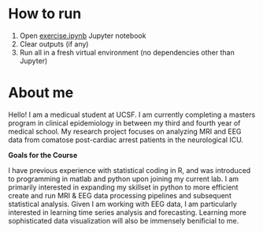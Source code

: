 # How to run

1. Open [exercise.ipynb](exercise.ipynb) Jupyter notebook
2. Clear outputs (if any)
3. Run all in a fresh virtual environment (no dependencies other than Jupyter)

# About me

Hello! I am a medicual student at UCSF. I am currently completing a masters program in clinical epidemiology in between my third and fourth year of medical school. My research project focuses on analyzing MRI and EEG data from comatose post-cardiac arrest patients in the neurological ICU.

**Goals for the Course**

 I have previous experience with statistical coding in R, and was introduced to programming in matlab and python upon joining my current lab. I am primarily interested in expanding my skillset in python to more efficient create and run MRI & EEG data processing pipelines and subsequent statistical analysis. Given I am working with EEG data, I am particularly interested in learning time series analysis and forecasting. Learning more sophisticated data visualization will also be immensely benificial to me.


# 
